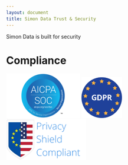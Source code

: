 ```yaml
---
layout: document
title: Simon Data Trust & Security 
---
```


Simon Data is built for security


# Compliance

<span>
<img src="/static/soc.png" width="200" />
<img src="/static/gdpr.png" width="110" />
<img src="/static/privacyshield.png" height="110" />
</span>
